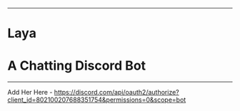 ----------------
# Laya
# A Chatting Discord Bot 
----------------

Add Her Here - https://discord.com/api/oauth2/authorize?client_id=802100207688351754&permissions=0&scope=bot
